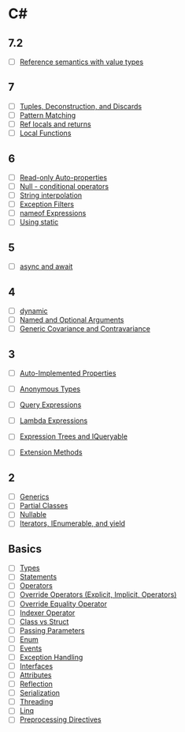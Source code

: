 # C#

## 7.2
* [ ] [Reference semantics with value types](https://docs.microsoft.com/en-us/dotnet/csharp/reference-semantics-with-value-types)

## 7
* [ ] [Tuples, Deconstruction, and Discards](https://docs.microsoft.com/en-us/dotnet/csharp/tuples)
* [ ] [Pattern Matching](https://docs.microsoft.com/en-us/dotnet/csharp/pattern-matching)
* [ ] [Ref locals and returns](https://docs.microsoft.com/en-us/dotnet/csharp/programming-guide/classes-and-structs/ref-returns)
* [ ] [Local Functions](https://docs.microsoft.com/en-us/dotnet/csharp/programming-guide/classes-and-structs/local-functions)

## 6
* [ ] [Read-only Auto-properties](https://docs.microsoft.com/en-us/dotnet/csharp/whats-new/csharp-6#read-only-auto-properties)
* [ ] [Null - conditional operators](https://docs.microsoft.com/en-us/dotnet/csharp/whats-new/csharp-6#null-conditional-operators)
* [ ] [String interpolation](https://docs.microsoft.com/en-us/dotnet/csharp/whats-new/csharp-6#string-interpolation)
* [ ] [Exception Filters](https://docs.microsoft.com/en-us/dotnet/csharp/whats-new/csharp-6#exception-filters)
* [ ] [nameof Expressions](https://docs.microsoft.com/en-us/dotnet/csharp/whats-new/csharp-6#nameof-expressions)
* [ ] [Using static](https://docs.microsoft.com/en-us/dotnet/csharp/language-reference/keywords/using-static)

## 5
* [ ] [async and await](https://docs.microsoft.com/en-us/dotnet/csharp/async)

## 4
* [ ] [dynamic](https://docs.microsoft.com/en-us/dotnet/csharp/language-reference/keywords/dynamic)
* [ ] [Named and Optional Arguments](https://docs.microsoft.com/en-us/dotnet/csharp/programming-guide/classes-and-structs/named-and-optional-arguments)
* [ ] [Generic Covariance and Contravariance](https://docs.microsoft.com/en-us/dotnet/standard/generics/covariance-and-contravariance)

## 3
* [ ] [Auto-Implemented Properties](https://docs.microsoft.com/en-us/dotnet/csharp/programming-guide/classes-and-structs/auto-implemented-properties)
* [ ] [Anonymous Types](https://docs.microsoft.com/en-us/dotnet/csharp/programming-guide/classes-and-structs/anonymous-types)
* [ ] [Query Expressions](https://docs.microsoft.com/en-us/dotnet/csharp/linq/query-expression-basics)
* [ ] [Lambda Expressions](https://docs.microsoft.com/en-us/dotnet/csharp/programming-guide/statements-expressions-operators/lambda-expressions)
* [ ] [Expression Trees and IQueryable](https://docs.microsoft.com/en-us/dotnet/csharp/programming-guide/concepts/expression-trees/)
* [ ] [Extension Methods](https://docs.microsoft.com/en-us/dotnet/csharp/programming-guide/classes-and-structs/extension-methods)


## 2
* [ ] [Generics](https://docs.microsoft.com/en-us/dotnet/csharp/programming-guide/generics/index)
* [ ] [Partial Classes](https://docs.microsoft.com/en-us/dotnet/csharp/programming-guide/classes-and-structs/partial-classes-and-methods#partial-classes)
* [ ] [Nullable](https://docs.microsoft.com/en-us/dotnet/csharp/programming-guide/nullable-types/index)
* [ ] [Iterators, IEnumerable, and yield](https://docs.microsoft.com/en-us/dotnet/csharp/programming-guide/concepts/iterators)

## Basics
* [ ] [Types](https://docs.microsoft.com/en-us/dotnet/csharp/language-reference/language-specification/types)
* [ ] [Statements](https://docs.microsoft.com/en-us/dotnet/csharp/programming-guide/statements-expressions-operators/statements)
* [ ] [Operators](https://docs.microsoft.com/en-us/dotnet/csharp/programming-guide/statements-expressions-operators/operators)
* [ ] [Override Operators (Explicit, Implicit, Operators)](https://docs.microsoft.com/en-us/dotnet/csharp/language-reference/keywords/conversion-keywords)
* [ ] [Override Equality Operator](https://docs.microsoft.com/en-us/dotnet/standard/design-guidelines/equality-operators)
* [ ] [Indexer Operator](https://docs.microsoft.com/en-us/dotnet/csharp/programming-guide/indexers/using-indexers)
* [ ] [Class vs Struct](https://docs.microsoft.com/en-us/dotnet/csharp/programming-guide/classes-and-structs/)
* [ ] [Passing Parameters](https://docs.microsoft.com/en-us/dotnet/csharp/programming-guide/classes-and-structs/passing-parameters)
* [ ] [Enum](https://docs.microsoft.com/en-us/dotnet/csharp/programming-guide/enumeration-types)
* [ ] [Events](https://docs.microsoft.com/en-us/dotnet/csharp/programming-guide/events/)
* [ ] [Exception Handling](https://docs.microsoft.com/en-us/dotnet/csharp/programming-guide/exceptions/)
* [ ] [Interfaces](https://docs.microsoft.com/en-us/dotnet/csharp/programming-guide/interfaces/)
* [ ] [Attributes](https://docs.microsoft.com/en-us/dotnet/csharp/programming-guide/concepts/attributes/index)
* [ ] [Reflection](https://docs.microsoft.com/en-us/dotnet/csharp/programming-guide/concepts/reflection)
* [ ] [Serialization](https://docs.microsoft.com/en-us/dotnet/csharp/programming-guide/concepts/serialization/index)
* [ ] [Threading](https://docs.microsoft.com/en-us/dotnet/csharp/programming-guide/concepts/threading/index)
* [ ] [Linq](https://msdn.microsoft.com/en-us/library/system.linq.enumerable_methods(v=vs.110).aspx)
* [ ] [Preprocessing Directives](https://docs.microsoft.com/en-us/dotnet/csharp/language-reference/preprocessor-directives/_)